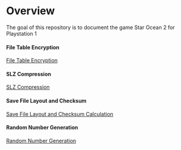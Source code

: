 # Overview

The goal of this repository is to document the game Star Ocean 2 for Playstation 1

#### File Table Encryption

[File Table Encryption](https://github.com/SO2Reversing/Documentation/blob/main/FileTable/File%20Table%20Decryption.md)

#### SLZ Compression

[SLZ Compression](https://github.com/SO2Reversing/Documentation/blob/main/SLZ/SLZ%20Compression.md)

#### Save File Layout and Checksum

[Save File Layout and Checksum Calculation](https://github.com/SO2Reversing/Documentation/blob/main/MemoryCard/MemoryCard%20Save%20Layout.md)

#### Random Number Generation

[Random Number Generation](https://github.com/SO2Reversing/Documentation/blob/main/rng/RandomNumberGeneration.md)
